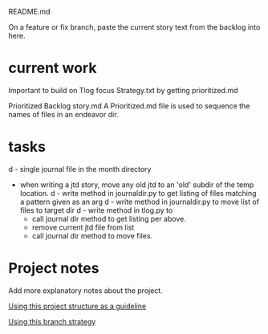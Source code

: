 README.md

On a feature or fix branch, paste the current story text 
from the backlog into here.
# current work
Important to build on Tlog focus Strategy.txt by getting prioritized.md

Prioritized Backlog story.md
A Prioritized.md file is used to sequence the names of files in an endeavor dir.

# tasks
d - single journal file in the month directory
 - when writing a jtd story, move any old jtd to an 'old' subdir of the temp location. 
 d - write method in journaldir.py to get listing of files matching a pattern given as an arg
 d - write method in journaldir.py to move list of files to target dir
 d - write method in tlog.py to 
   - call journal dir method to get listing per above.
   - remove current jtd file from list
   - call journal dir method to move files. 



# Project notes
Add more explanatory notes about the project.

[Using this project structure as a guideline](https://www.jeffknupp.com/blog/2013/08/16/open-sourcing-a-python-project-the-right-way/)

[Using this branch strategy](https://nvie.com/posts/a-successful-git-branching-model/)